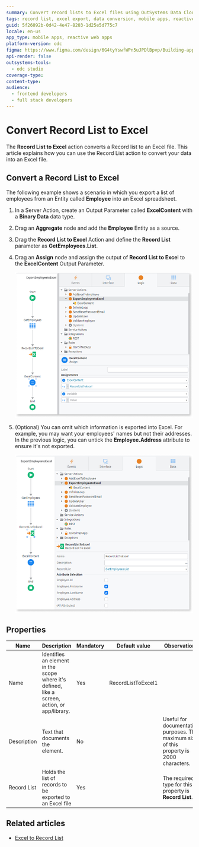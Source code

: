 ```yaml
---
summary: Convert record lists to Excel files using OutSystems Data Cloud (ODC) by defining the necessary server actions, parameters, and entities for efficient data export.
tags: record list, excel export, data conversion, mobile apps, reactive web apps
guid: 5f26092b-0d42-4e47-8203-1d25e5d775c7
locale: en-us
app_type: mobile apps, reactive web apps
platform-version: odc
figma: https://www.figma.com/design/6G4tyYswfWPn5uJPDlBpvp/Building-apps?node-id=6728-2
api-render: false 
outsystems-tools:
  - odc studio
coverage-type:
content-type:
audience:
  - frontend developers
  - full stack developers
---
```


# Convert Record List to Excel

The **Record List to Excel** action converts a Record list to an Excel file. This article explains how you can use the Record List action to convert your data into an Excel file.

## **Convert a Record List to Excel**

The following example shows a scenario in which you export a list of employees from an Entity called **Employee** into an Excel spreadsheet.

1. In a Server Action, create an Output Parameter called **ExcelContent** with a **Binary Data** data type.

1. Drag an **Aggregate** node and add the **Employee** Entity as a source.

1. Drag the **Record List to Excel** Action and define the **Record List** parameter as **GetEmployees.List**. 

1. Drag an **Assign** node and assign the output of **Record List to Exce**l to the **ExcelContent** Output Parameter.

    ![Screenshot of the Assign node in the ExportEmployeeToExcel action, showing the assignment of the RecordListToExcel output to the ExcelContent output parameter.](images/assign-odcs.png "Assign Node in ExportEmployeeToExcel Action")

1. (Optional) You can omit which information is exported into Excel. For example, you may want your employees' names but not their addresses. In the previous logic, you can untick the **Employee.Address** attribute to ensure it's not exported.

    ![Screenshot of the Record List to Excel action configuration, showing the selection of attributes to be included in the Excel export.](images/select-odcs.png "Record List to Excel Action Configuration")

## Properties

|Name|Description|Mandatory|Default value|Observations
|---|---|---|---|---|
|Name|Identifies an element in the scope where it's defined, like a screen, action, or app/library.| Yes| RecordListToExcel1 |
|Description| Text that documents the element.  | No | | Useful for documentation purposes. The maximum size of this property is 2000 characters. |
|Record List| Holds the list of records to be exported to an Excel file |Yes | | The required type for this property is **Record List**.  |

## Related articles

* [Excel to Record List](excel-record-list.md)
